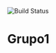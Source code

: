 <img src="https://travis-ci.org/alu0100598155/Grupo1.svg?branch=master" alt="Build Status" />

# Grupo1
